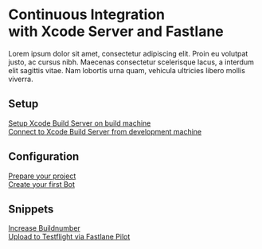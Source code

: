 # Continuous Integration <br> with Xcode Server and Fastlane

Lorem ipsum dolor sit amet, consectetur adipiscing elit. Proin eu volutpat justo, ac cursus nibh. Maecenas consectetur scelerisque lacus, a interdum elit sagittis vitae. Nam lobortis urna quam, vehicula ultricies libero mollis viverra.

## Setup
[Setup Xcode Build Server on build machine](1-setup-buildserver.md) <br>
[Connect to Xcode Build Server from development machine](2-connect-to-buildserver.md) <br>

## Configuration
[Prepare your project](6-prepare-project.md) <br>
[Create your first Bot](3-setup-bot.md)

## Snippets
[Increase Buildnumber](increase_build_number.sh) <br>
[Upload to Testflight via Fastlane Pilot](upload.sh)